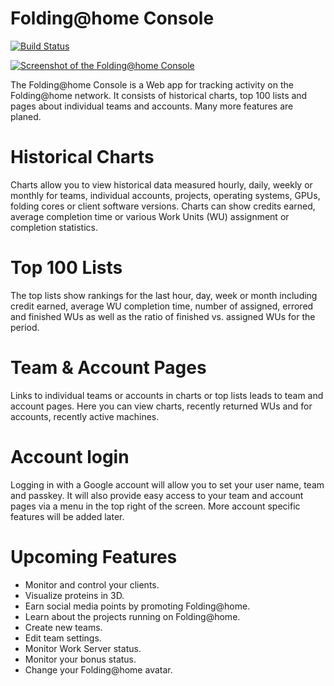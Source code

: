 Folding@home Console
====================

[![Build Status](https://travis-ci.com/FoldingAtHome/fah-console.svg?branch=master)](https://travis-ci.com/FoldingAtHome/fah-console)

[![Screenshot of the Folding@home Console](screenshot.png)](https://console.foldingathome.org)

The Folding@home Console is a Web app for tracking activity on the Folding@home
network.  It consists of historical charts, top 100 lists and pages about
individual teams and accounts.  Many more features are planed.

# Historical Charts
Charts allow you to view historical data measured hourly, daily, weekly or
monthly for teams, individual accounts, projects, operating systems, GPUs,
folding cores or client software versions.  Charts can show credits earned,
average completion time or various Work Units (WU) assignment or completion
statistics.

# Top 100 Lists
The top lists show rankings for the last hour, day, week or month including
credit earned, average WU completion time, number of assigned, errored and
finished WUs as well as the ratio of finished vs. assigned WUs for the period.

# Team & Account Pages
Links to individual teams or accounts in charts or top lists leads to team and
account pages.  Here you can view charts, recently returned WUs and for
accounts, recently active machines.

# Account login
Logging in with a Google account will allow you to set your user name, team and
passkey.  It will also provide easy access to your team and account pages via a
menu in the top right of the screen.  More account specific features will be
added later.

# Upcoming Features
 * Monitor and control your clients.
 * Visualize proteins in 3D.
 * Earn social media points by promoting Folding@home.
 * Learn about the projects running on Folding@home.
 * Create new teams.
 * Edit team settings.
 * Monitor Work Server status.
 * Monitor your bonus status.
 * Change your Folding@home avatar.
